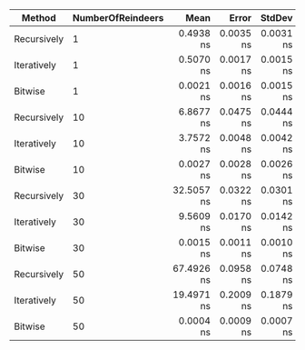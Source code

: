 | Method      | NumberOfReindeers |       Mean |     Error |    StdDev |     Median | Allocated |
|-------------|-------------------|-----------:|----------:|----------:|-----------:|----------:|
| Recursively | 1                 |  0.4938 ns | 0.0035 ns | 0.0031 ns |  0.4950 ns |         - |
| Iteratively | 1                 |  0.5070 ns | 0.0017 ns | 0.0015 ns |  0.5075 ns |         - |
| Bitwise     | 1                 |  0.0021 ns | 0.0016 ns | 0.0015 ns |  0.0020 ns |         - |
| Recursively | 10                |  6.8677 ns | 0.0475 ns | 0.0444 ns |  6.8816 ns |         - |
| Iteratively | 10                |  3.7572 ns | 0.0048 ns | 0.0042 ns |  3.7570 ns |         - |
| Bitwise     | 10                |  0.0027 ns | 0.0028 ns | 0.0026 ns |  0.0023 ns |         - |
| Recursively | 30                | 32.5057 ns | 0.0322 ns | 0.0301 ns | 32.5121 ns |         - |
| Iteratively | 30                |  9.5609 ns | 0.0170 ns | 0.0142 ns |  9.5600 ns |         - |
| Bitwise     | 30                |  0.0015 ns | 0.0011 ns | 0.0010 ns |  0.0015 ns |         - |
| Recursively | 50                | 67.4926 ns | 0.0958 ns | 0.0748 ns | 67.4783 ns |         - |
| Iteratively | 50                | 19.4971 ns | 0.2009 ns | 0.1879 ns | 19.5628 ns |         - |
| Bitwise     | 50                |  0.0004 ns | 0.0009 ns | 0.0007 ns |  0.0000 ns |         - |
